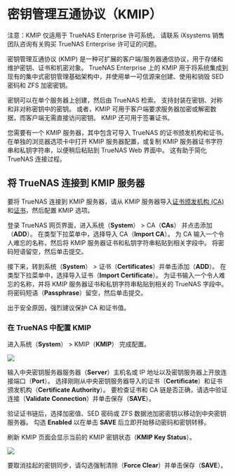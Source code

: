 # 密钥管理互通协议（KMIP）

注意：KMIP 仅适用于 TrueNAS Enterprise 许可系统。 请联系 iXsystems 销售团队咨询有关购买 TrueNAS Enterprise 许可证的问题。

密钥管理互通协议 (KMIP) 是一种可扩展的客户端/服务器通信协议，用于存储和维护密钥、证书和机密对象。 TrueNAS Enterprise 上的 KMIP 用于将系统集成到现有的集中式密钥管理基础架构中，并使用单一可信源来创建、使用和销毁 SED 密码和 ZFS 加密密钥。

密钥可以在单个服务器上创建，然后由 TrueNAS 检索。 支持封装在密钥、对称和非对称密钥中的密钥。 或者，KMIP 可用于客户端要求服务器加密或解密数据，而客户端无需直接访问密钥。 KMIP 还可用于签署证书。

您需要有一个 KMIP 服务器，其中包含可导入 TrueNAS 的证书颁发机构和证书。 在单独的浏览器选项卡中打开 KMIP 服务器配置，或复制 KMIP 服务器证书字符串和私钥字符串，以便稍后粘贴到 TrueNAS Web 界面中。 这有助于简化 TrueNAS 连接过程。

## 将 TrueNAS 连接到 KMIP 服务器

要将 TrueNAS 连接到 KMIP 服务器，请从 KMIP 服务器导入[证书颁发机构 (CA)](https://www.truenas.com/docs/core/system/cas/) 和[证书](https://www.truenas.com/docs/core/system/certificates/)，然后配置 KMIP 选项。

登录 TrueNAS 网页界面，进入系统（**System**） > CA（**CAs**） 并点击添加（**ADD**）。 在类型下拉菜单中，选择导入 CA（**Import CA**）。 为 CA 输入一个令人难忘的名称，然后将 KMIP 服务器证书和私钥字符串粘贴到相关字段中。 将密码短语留空，然后单击提交。

接下来，转到系统（**System**） > 证书（**Certificates**）并单击添加（**ADD**）。 在类型下拉菜单中，选择导入证书（**Import Certificate**）。 为证书输入一个令人难忘的名称，并将 KMIP 服务器证书和私钥字符串粘贴到相关的 TrueNAS 字段中。 将密码短语（**Passphrase**）留空，然后单击提交。

出于安全原因，强烈建议保护 CA 和证书值。

### 在 TrueNAS 中配置 KMIP

进入系统（**System**） > KMIP（**KMIP**） 完成配置。

![](https://www.truenas.com/docs/images/CORE/12.0/SystemKMIP.png)

输入中央密钥服务器服务器（**Server**）主机名或 IP 地址以及密钥服务器上开放连接端口（**Port**）。 选择刚刚从中央密钥服务器导入的证书（**Certificate**）和证书颁发机构（**Certificate Authority**）。 要检查证书和 CA 链是否正确，请选中验证连接（**Validate Connection**）并单击保存（**SAVE**）。

验证证书链后，选择加密值、SED 密码或 ZFS 数据池加密密钥以移动到中央密钥服务器。 勾选 **Enabled** 以在单击 **SAVE** 后立即开始移动密码和密钥转移。

刷新 KMIP 页面会显示当前的 KMIP 密钥状态（**KMIP Key Status**）。

![](https://www.truenas.com/docs/images/CORE/12.0/SystemKMIPKeyStatus.png)

要取消挂起的密钥同步，请勾选强制清除（**Force Clear**）并单击保存（**SAVE**）。

